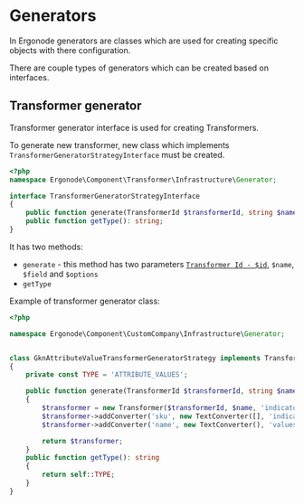 # Generators

In Ergonode generators are classes which are used for creating specific objects with there configuration. 

There are couple types of generators which can be created based on interfaces. 


<!--- ## Channel generator

Channel generator interface is used for creating Channels. 

To generate new channel, new class which implements `ChannelGeneratorInterface` must be created.

```php
<?php

namespace Ergonode\Component\Channel\Infrastructure\Generator;

interface ChannelGeneratorInterface
{
    public function generate(ChannelId $channelId, string $name): Channel;
    public function getType(): string;
}

```

It has two methods: 
* `generate` -  this method has two parameters  [`Channel Id - $id`](backend/modules/channel.md#channel-id) and `name`
* `getType` 

Example of segment generator class:
```php
<?php

namespace Ergonode\Component\CustomCompany\Infrastructure\Generator\Channel;

class DEChannelGenerator implements ChannelGeneratorInterface
{
    public function getType(): string
    {
        return self::TYPE;
    }
    public function generate(ChannelId $channelId, string $name): Channel
    {
        $connector = $this->connectorProvider->provide(ConnectorGenerator::TYPE);
        $segment = $this->segmentProvider->provide(EURSegmentGenerator::TYPE);

        $configuration = new ChannelConfiguration(
            new Language(self::LANGUAGE),
            new StoreCode(self::CODE),
            new AttributeCode(AttributeModel::PRICE_EUR),
            new AttributeCode(AttributeModel::GROSS_WEIGHT),
            array_merge(
                AttributeModel::...,
            ),
        );
        return new Channel($channelId, $name, $connector->getId(), $segment->getId(), $configuration);
    }
}

```

## Connector generator

Connector generator interface is used for creating Connectors. 
 
 
To generate new connector, new class which implements `ConnectorGeneratorInterface` must be created. 
 
 ```php
 <?php
 namespace Ergonode\Component\Channel\Infrastructure\Generator;
 
 interface ChannelGeneratorInterface
 {
     public function generate(ChannelId $channelId, string $name): Channel;
     public function getType(): string;
 }
 ```
 
 
 It has two methods: 
 * `generate` -  this method has two parameters  [`Connector Id - $id`](backend/modules/connector.md#connector-id) and `name`
 * `getType` 
 
 Example of connector generator class:
 
 
 ```php
<?php

namespace Ergonode\Component\CustomCompany\Infrastructure\Generator\Connector;

class CustomConnectorGenerator implements ConnectorGeneratorInterface
{
    public function generate(ConnectorId $id, string $name): Connector
    {
        $configuration = new ConnectorConfiguration(
            $this->host,
            $this->token
        );
        $type = new ConnectorType(MagentoConnectorProcessor::TYPE);
        return new Connector($id, $name, $type, $configuration);
    }
    public function getType(): string
    {
        return self::TYPE;
    }
}

```

## Segment Generator

Segment generator interface is used for creating Segments. 

To generate new segment, new class which implements `SegmentGeneratorInterface` must be created. 

```php
<?php

namespace Ergonode\Component\Segment\Infrastructure\Generator;

interface SegmentGeneratorInterface
{
    public function generate(SegmentId $segment, string $name): Segment;

    public function getType(): string;
}

```

It has two methods: 
* `generate` -  this method has two parameters  [`Segment Id - $id`](backend/modules/segment.md#segment-id) and `$name`
* `getType` 

Example of segment generator class:

```php
<?php

namespace Ergonode\Component\CustomCompany\Infrastructure\Generator\Segment;

class PLNSegmentGenerator implements SegmentGeneratorInterface
{
    public const TYPE = 'PLN';

    public function getType(): string
    {
        return self::TYPE;
    }

    public function generate(SegmentId $id, string $name): Segment
    {
        $segment = new Segment($id, $name);
        $segment->addSpecification(new NotExportedSpecification());
        $segment->addSpecification(new AttributeExistsSpecification(new AttributeCode('name')));
        $segment->addSpecification(new AttributeExistsSpecification(new AttributeCode('gross_weight')));
        $segment->addSpecification(new AttributeExistsSpecification(new AttributeCode('landed_cost_pln')));

        return $segment;
    }
}
```

--->

## Transformer generator

Transformer generator interface is used for creating Transformers. 

To generate new transformer, new class which implements `TransformerGeneratorStrategyInterface` must be created. 

```php
<?php
namespace Ergonode\Component\Transformer\Infrastructure\Generator;

interface TransformerGeneratorStrategyInterface
{
    public function generate(TransformerId $transformerId, string $name, string $field, array $options = []): Transformer;
    public function getType(): string;
}
```

It has two methods: 
* `generate` -  this method has two parameters  [`Transformer Id - $id`](#transformer-id), `$name`, `$field` and `$options`
* `getType` 

Example of transformer generator class:


```php
<?php

namespace Ergonode\Component\CustomCompany\Infrastructure\Generator;


class GknAttributeValueTransformerGeneratorStrategy implements TransformerGeneratorStrategyInterface
{
    private const TYPE = 'ATTRIBUTE_VALUES';

    public function generate(TransformerId $transformerId, string $name, string $field, array $options = []): Transformer
    {
        $transformer = new Transformer($transformerId, $name, 'indicator');
        $transformer->addConverter('sku', new TextConverter([], 'indicator'));
        $transformer->addConverter('name', new TextConverter(), 'values');

        return $transformer;
    }
    public function getType(): string
    {
        return self::TYPE;
    }
}

```

